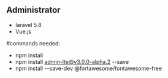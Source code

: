## Administrator

- laravel 5.8
- Vue.js

#commands needed:

- npm install
- npm install admin-lte@v3.0.0-alpha.2 --save
- npm install --save-dev @fortawesome/fontawesome-free

